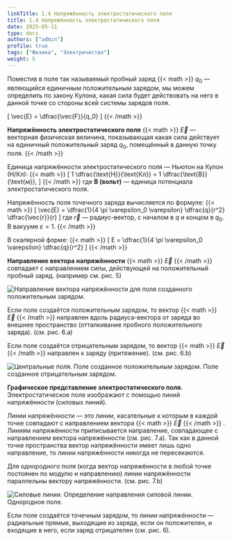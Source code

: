 ```yaml
---
linkTitle: 1.4 Напряжённость электростатического поля
title: 1.4 Напряжённость электростатического поля
date: 2025-05-11
type: docs
authors: ["admin"]
profile: true
tags: ["Физика", "Электричество"]
weight: 5
---
```


Поместив в поле так называемый пробный заряд {{< math >}} $q_0$ — являющийся единичным положительным зарядом, мы можем определить по закону Кулона, какая сила будет действовать на него в данной точке со стороны всей системы зарядов поля.

\[ \vec{E} = \dfrac{\vec{F}}{q_0} \] {{< /math >}}


**Напряжённость электростатического поля** {{< math >}} $\vec{E}$ — векторная физическая величина, показывающая какая сила действует на единичный положительный заряд $q_0$, помещённый в данную точку поля. {{< /math >}}

Единица напряжённости электростатического поля — Ньютон на Кулон (Н/Кл): {{< math >}} \[ 1 \dfrac{\text{Н}}{\text{Кл}} = 1 \dfrac{\text{В}}{\text{м}}, \] {{< /math >}} где **В (вольт)** — единица потенциала электростатического
поля.

Напряжённость поля точечного заряда вычисляется по формуле: {{< math >}} \[ \vec{E} = \dfrac{1}{4 \pi \varepsilon_0 \varepsilon} \dfrac{q}{r^2} \dfrac{\vec{r}}{r} \] где $\vec{r}$ — радиус-вектор, с началом в $q$ и концом в $q_0$. В вакууме $\varepsilon = 1$. {{< /math >}}

В скалярной форме: {{< math >}} \[ E = \dfrac{1}{4 \pi \varepsilon_0 \varepsilon} \dfrac{q}{r^2} \] {{< /math >}}

**Направление вектора напряжённости** {{< math >}} $\vec{E}$ {{< /math >}} совпадает с направлением силы, действующей на положительный пробный заряд. (например см. рис. 5)

![Направление вектора напряжённости для поля созданного положительным зарядом.](/uploads/img25may/strength-vector.webp  "Рисунок 5 − Направление вектора напряжённости для поля созданного
положительным зарядом.")

Если поле создаётся положительным зарядом, то вектор {{< math >}} $\vec{E}$ {{< /math >}} направлен вдоль радиуса-вектора от заряда во внешнее пространство (отталкивание пробного положительного заряда). (см. рис. 6.a)

Если поле создаётся отрицательным зарядом, то вектор {{< math >}} $\vec{E}$ {{< /math >}} направлен к заряду (притяжение). (см. рис. 6.b) 

![Центральные поля. Поле созданное положительным зарядом. Поле созданное отрицательным зарядом.](/uploads/img25may/central-fields.webp  "Рисунок 6 − Центральные поля. a) Поле созданное положительным зарядом.
b) Поле созданное отрицательным зарядом.")

**Графическое представление электростатического поля.** Электростатическое поле изображают с помощью линий напряжённости (силовых линий).

Линии напряжённости — это линии, касательные к которым в каждой точке совпадают с направлением вектора {{< math >}} $\vec{E}$ {{< /math >}} . Линиям напряжённости приписывается направление, совпадающее с направлением вектора напряжённости (см. рис. 7.a). Так как в данной точке пространства вектор напряжённости имеет лишь одно направление, то линии напряжённости никогда не пересекаются.

Для однородного поля (когда вектор напряжённости в любой точке постоянен по модулю и направлению) линии напряжённости параллельны вектору напряжённости. (см. рис. 7.b)

![Силовые линии. Определение направления силовой линии. Однородное поле.](/uploads/img25may/force-lines.webp  "Рисунок 7 − Силовые линии. a) Определение направления силовой линии. b) Однородное поле.")

Если поле создаётся точечным зарядом, то линии напряжённости — радиальные прямые, выходящие из заряда, если он положителен, и входящие в него, если заряд отрицателен (см. рис. 6).